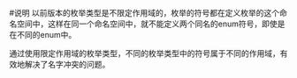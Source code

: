 #说明
以前版本的枚举类型是不限定作用域的，枚举的符号都在定义枚举的这个命名空间中，这样在同一个命名空间中，就不能定义两个同名的enum符号，即使是在不同的enum中。

通过使用限定作用域的枚举类型，不同的枚举类型中的符号属于不同的作用域，有效地解决了名字冲突的问题。

